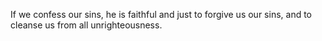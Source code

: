 If we confess our sins, he is faithful and just to forgive us our sins, and to cleanse us from all unrighteousness.
